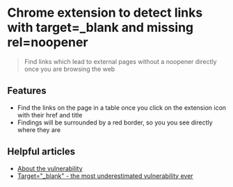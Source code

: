 # Chrome extension to detect links with target=_blank and missing rel=noopener

> Find links which lead to external pages without a noopener directly once you are browsing the web

## Features

- Find the links on the page in a table once you click on the extension icon with their href and title
- Findings will be surrounded by a red border, so you you see directly where they are

## Helpful articles

- [About the vulnerability](https://mathiasbynens.github.io/rel-noopener/)
- [Target="_blank" - the most underestimated vulnerability ever](https://www.jitbit.com/alexblog/256-targetblank---the-most-underestimated-vulnerability-ever/)
